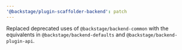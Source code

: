 ```yaml
---
'@backstage/plugin-scaffolder-backend': patch
---
```


Replaced deprecated uses of `@backstage/backend-common` with the equivalents in `@backstage/backend-defaults` and `@backstage/backend-plugin-api`.
